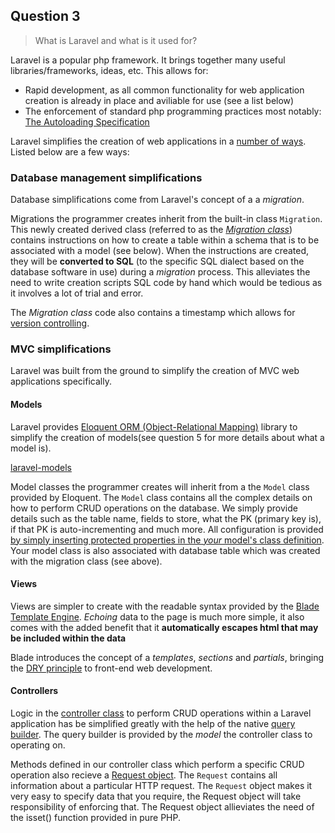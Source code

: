 ## Question 3

> What is Laravel and what is it used for?

Laravel is a popular php framework. It brings together many useful libraries/frameworks, ideas, etc. This allows for:

- Rapid development, as all common functionality for web application creation is already in place and aviliable for use (see a list below)
- The enforcement of standard php programming practices most notably: [The Autoloading Specification](https://www.php-fig.org/psr/psr-4/)

Laravel simplifies the creation of web applications in a [number of ways](https://www.educba.com/what-is-laravel/). 
Listed below are a few ways:

### Database management simplifications

Database simplifications come from Laravel's concept of a a *migration*.

Migrations the programmer creates inherit from the built-in class `Migration`. This newly created derived class (referred to as the [*Migration class*](https://laravel.com/docs/8.x/migrations#migration-structure)) contains instructions on how to create a table within a schema that is to be associated with a model (see below). When the instructions are created, they will be **converted to SQL** (to the specific SQL dialect based on the database software in use) during a *migration* process. This alleviates the need to write creation scripts SQL code by hand which would be tedious as it involves a lot of trial and error.

The *Migration class* code also contains a timestamp which allows for [version controlling](https://laravel.com/docs/8.x/migrations#introduction).

### MVC simplifications

Laravel was built from the ground to simplify the creation of MVC web applications specifically.

#### Models

Laravel provides [Eloquent ORM (Object-Relational Mapping)](https://laravel.com/docs/8.x/eloquent#introduction) library to simplify the creation of models(see question 5 for more details about what a model is).

[laravel-models](https://www.educba.com/laravel-models/)

Model classes the programmer creates will inherit from a the `Model` class provided by Eloquent. The `Model` class contains all the complex details on how to perform CRUD operations on the database. We simply provide details such as the table name, fields to store, what the PK (primary key is), if that PK is auto-incrementing and much more. All configuration is provided [by simply inserting protected properties in the *your* model's class definition](https://laravel.com/docs/8.x/eloquent#eloquent-model-conventions). Your model class is also associated with database table which was created with the migration class (see above).

#### Views

Views are simpler to create with the readable syntax provided by the [Blade Template Engine](https://laravel.com/docs/8.x/blade). *Echoing* data to the page is much more simple, it also comes with the added benefit that it **automatically escapes html that may be included within the data**

Blade introduces the concept of a *templates*, *sections* and *partials*, bringing the [DRY principle](https://www.techopedia.com/definition/33513/dry-principle) to front-end web development.

#### Controllers

Logic in the [controller class](https://laravel.com/docs/8.x/container) to perform CRUD operations within a Laravel application has be simplified greatly with the help of the native [query builder](https://www.educba.com/laravel-query-builder/). The query builder is provided by the *model* the controller class to operating on.

Methods defined in our controller class which perform a specific CRUD operation also recieve a [Request object](https://laravel.com/docs/8.x/requests). The `Request` contains all information about a particular HTTP request. The `Request` object makes it very easy to specify data that you require, the Request object will take responsibility of enforcing that. The Request object allieviates the need of the isset() function provided in pure PHP.
